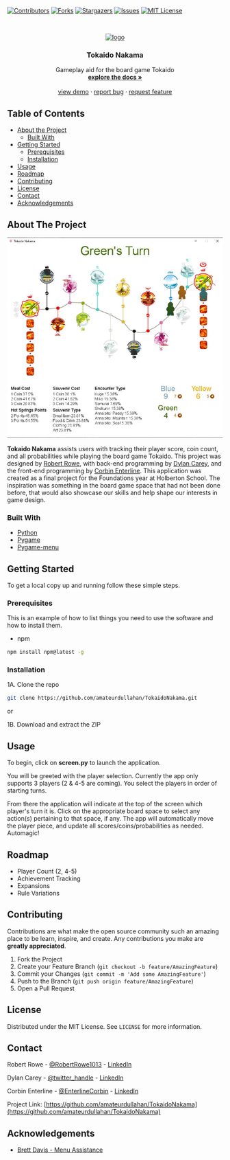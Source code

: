 <!--
*** Thanks for checking out this README Template. If you have a suggestion that would
*** make this better, please fork the repo and create a pull request or simply open
*** an issue with the tag "enhancement".
*** Thanks again! Now go create something AMAZING! :D
***
***
***
*** To avoid retyping too much info. Do a search and replace for the following:
*** github_username, repo_name, twitter_handle, email
-->





<!-- PROJECT SHIELDS -->
<!--
*** I'm using markdown "reference style" links for readability.
*** Reference links are enclosed in brackets [ ] instead of parentheses ( ).
*** See the bottom of this document for the declaration of the reference variables
*** for contributors-url, forks-url, etc. This is an optional, concise syntax you may use.
*** https://www.markdownguide.org/basic-syntax/#reference-style-links
-->
[![Contributors][contributors-shield]][contributors-url]
[![Forks][forks-shield]][forks-url]
[![Stargazers][stars-shield]][stars-url]
[![Issues][issues-shield]][issues-url]
[![MIT License][license-shield]][license-url]



<!-- PROJECT LOGO -->
<br />
<p align="center">
  <a href="https://github.com/amateurdullahan/TokaidoNakama">
    <img src="images/logo.png" alt="logo" width="80" height="80">
  </a>

  <h3 align="center">Tokaido Nakama</h3>

  <p align="center">
    Gameplay aid for the board game Tokaido
    <br />
    <a href="https://github.com/amateurdullahan/TokaidoNakama"><strong>explore the docs »</strong></a>
    <br />
    <br />
    <a href="https://youtu.be/1YjxbwHUZUw">view demo</a>
    ·
    <a href="https://github.com/amateurdullahan/TokaidoNakama/issues">report bug</a>
    ·
    <a href="https://github.com/amateurdullahan/TokaidoNakama/issues">request feature</a>
  </p>
</p>



<!-- TABLE OF CONTENTS -->
## Table of Contents

* [About the Project](#about-the-project)
  * [Built With](#built-with)
* [Getting Started](#getting-started)
  * [Prerequisites](#prerequisites)
  * [Installation](#installation)
* [Usage](#usage)
* [Roadmap](#roadmap)
* [Contributing](#contributing)
* [License](#license)
* [Contact](#contact)
* [Acknowledgements](#acknowledgements)



<!-- ABOUT THE PROJECT -->
## About The Project

[![Product Name Screen Shot][product-screenshot]](https://amateurdullahan.github.io/TokaidoNakama/)

**Tokaido Nakama** assists users with tracking their player score, coin count, and all probabilities while playing the board game Tokaido.  This project was designed by [Robert Rowe](https://github.com/robertrowe1013), with back-end programming by [Dylan Carey](https://github.com/amateurdullahan), and the front-end programming by [Corbin Enterline](https://github.com/corbinenterline1). This application was created as a final project for the Foundations year at Holberton School.  The inspiration was something in the board game space that had not been done before, that would also showcase our skills and help shape our interests in game design.


### Built With

* [Python](https://www.python.org/)
* [Pygame](https://www.pygame.org/news)
* [Pygame-menu](https://github.com/ppizarror/pygame-menu)



<!-- GETTING STARTED -->
## Getting Started

To get a local copy up and running follow these simple steps.

### Prerequisites

This is an example of how to list things you need to use the software and how to install them.
* npm
```sh
npm install npm@latest -g
```

### Installation

1A. Clone the repo
```sh
git clone https://github.com/amateurdullahan/TokaidoNakama.git
```
or

1B. Download and extract the ZIP





<!-- USAGE EXAMPLES -->
## Usage

To begin, click on **screen.py** to launch the application.

You will be greeted with the player selection. Currently the app only supports 3 players (2 & 4-5 are coming). You select the players in order of starting turns.

From there the application will indicate at the top of the screen which player's turn it is. Click on the appropriate board space to select any action(s) pertaining to that space, if any. The app will automatically move the player piece, and update all scores/coins/probabilities as needed. Automagic!



<!-- ROADMAP -->
## Roadmap

* Player Count (2, 4-5)
* Achievement Tracking
* Expansions
* Rule Variations


<!-- CONTRIBUTING -->
## Contributing

Contributions are what make the open source community such an amazing place to be learn, inspire, and create. Any contributions you make are **greatly appreciated**.

1. Fork the Project
2. Create your Feature Branch (`git checkout -b feature/AmazingFeature`)
3. Commit your Changes (`git commit -m 'Add some AmazingFeature'`)
4. Push to the Branch (`git push origin feature/AmazingFeature`)
5. Open a Pull Request



<!-- LICENSE -->
## License

Distributed under the MIT License. See `LICENSE` for more information.



<!-- CONTACT -->
## Contact

Robert Rowe - [@RobertRowe1013](https://twitter.com/robertrowe1013) - [LinkedIn](https://www.linkedin.com/in/robert-rowe-8a41b71a1/)

Dylan Carey - [@twitter_handle](https://twitter.com/twitter_handle) - [LinkedIn](https://www.linkedin.com/in/dylan-carey-7981b71a1/)

Corbin Enterline - [@EnterlineCorbin](https://twitter.com/EnterlineCorbin) - [LinkedIn](www.corbinenterline.com)

Project Link: [https://github.com/amateurdullahan/TokaidoNakama](https://github.com/amateurdullahan/TokaidoNakama)



<!-- ACKNOWLEDGEMENTS -->
## Acknowledgements

* [Brett Davis - Menu Assistance](https://github.com/MenacingManatee)


<!-- MARKDOWN LINKS & IMAGES -->
<!-- https://www.markdownguide.org/basic-syntax/#reference-style-links -->
[contributors-shield]: https://img.shields.io/github/contributors/amateurdullahan/repo.svg?style=flat-square
[contributors-url]: https://github.com/amateurdullahan/repo/graphs/contributors
[forks-shield]: https://img.shields.io/github/forks/amateurdullahan/repo.svg?style=flat-square
[forks-url]: https://github.com/amateurdullahan/repo/network/members
[stars-shield]: https://img.shields.io/github/stars/amateurdullahan/repo.svg?style=flat-square
[stars-url]: https://github.com/amateurdullahan/repo/stargazers
[issues-shield]: https://img.shields.io/github/issues/amateurdullahan/repo.svg?style=flat-square
[issues-url]: https://github.com/amateurdullahan/repo/issues
[license-shield]: https://img.shields.io/github/license/amateurdullahan/repo.svg?style=flat-square
[license-url]: https://github.com/amateurdullahan/TokaidoNakama/blob/main/LICENSE.txt
[product-screenshot]: media/fullscreen.jpg